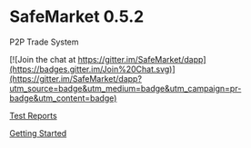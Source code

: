 # SafeMarket 0.5.2

P2P Trade System

[![Join the chat at https://gitter.im/SafeMarket/dapp](https://badges.gitter.im/Join%20Chat.svg)](https://gitter.im/SafeMarket/dapp?utm_source=badge&utm_medium=badge&utm_campaign=pr-badge&utm_content=badge)

[Test Reports](/reports/0.5.2/)

[Getting Started](https://github.com/SafeMarket/dapp/wiki/Getting-Started)